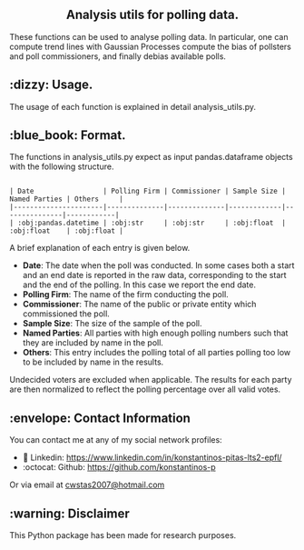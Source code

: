 <h2 align="center">Analysis utils for polling data.</h2>

These functions can be used to analyse polling data. In particular, one can compute trend lines with Gaussian Processes 
compute the bias of pollsters and poll commissioners, and finally debias available polls.

<h2> :dizzy: Usage.</h2>
The usage of each function is explained in detail analysis_utils.py.

<h2> :blue_book: Format.</h2>
The functions in analysis_utils.py expect as input pandas.dataframe objects with the following structure.

```

| Date                 | Polling Firm | Commissioner | Sample Size | Named Parties | Others     |
|----------------------|--------------|--------------|-------------|---------------|------------|
| :obj:pandas.datetime | :obj:str     | :obj:str     | :obj:float  | :obj:float    | :obj:float |

```
A brief explanation of each entry is given below.

- **Date**: The date when the poll was conducted. In some cases both a start and an end date is reported in the raw data,
corresponding to the start and the end of the polling. In this case we report the end date.
- **Polling Firm**: The name of the firm conducting the poll.
- **Commissioner**: The name of the public or private entity which commissioned the poll.
- **Sample Size**: The size of the sample of the poll.
- **Named Parties**: All parties with high enough polling numbers such that they are included by name in the poll.
- **Others**: This entry includes the polling total of all parties polling too low to be included by name in the results.

Undecided voters are excluded when applicable. The results for each party are then normalized to reflect the polling
percentage over all valid votes.




<h2> :envelope: Contact Information </h2>
You can contact me at any of my social network profiles:

- :briefcase: Linkedin: https://www.linkedin.com/in/konstantinos-pitas-lts2-epfl/
- :octocat: Github: https://github.com/konstantinos-p

Or via email at cwstas2007@hotmail.com

<h2> :warning: Disclaimer </h2>
This Python package has been made for research purposes.

